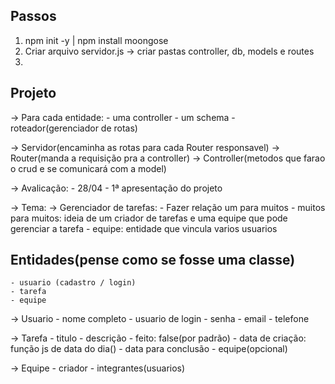 ## Passos
1. npm init -y | npm install moongose
2. Criar arquivo servidor.js -> criar pastas controller, db, models e routes
3. 

## Projeto
-> Para cada entidade:
    - uma controller
    - um schema
    - roteador(gerenciador de rotas)

-> Servidor(encaminha as rotas para cada Router responsavel) -> Router(manda a requisição pra a controller) -> Controller(metodos que farao o crud e se comunicará com a model)

-> Avalicação:
    - 28/04 - 1ª apresentação do projeto 

-> Tema:
    -> Gerenciador de tarefas:
    - Fazer relação um para muitos
        - muitos para muitos: ideia de um criador de tarefas e uma equipe que pode gerenciar a tarefa
        - equipe: entidade que vincula varios usuarios

## Entidades(pense como se fosse uma classe)
    - usuario (cadastro / login)
    - tarefa
    - equipe

-> Usuario
    - nome completo
    - usuario de login
    - senha
    - email
    - telefone

-> Tarefa
    - titulo
    - descrição
    - feito: false(por padrão)
    - data de criação: função js de data do dia()
    - data para conclusão
    - equipe(opcional)   

-> Equipe
    - criador
    - integrantes(usuarios)